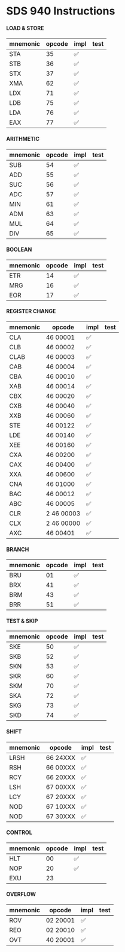# SDS 940 Instructions

#### LOAD & STORE
|mnemonic|opcode|impl|test|
|--------|------|----|----|
|STA|35|✅||
|STB|36|✅||
|STX|37|✅||
|XMA|62|✅||
|LDX|71|✅||
|LDB|75|✅||
|LDA|76|✅||
|EAX|77|✅||

#### ARITHMETIC
|mnemonic|opcode|impl|test|
|--------|------|----|----|
|SUB|54|✅||
|ADD|55|✅||
|SUC|56|✅||
|ADC|57|✅||
|MIN|61|✅||
|ADM|63|✅||
|MUL|64|✅||
|DIV|65|✅||

#### BOOLEAN
|mnemonic|opcode|impl|test|
|--------|------|----|----|
|ETR|14|✅||
|MRG|16|✅||
|EOR|17|✅||

#### REGISTER CHANGE
|mnemonic|opcode|impl|test|
|--------|------|----|----|
|CLA|46 00001|✅||
|CLB|46 00002|✅||
|CLAB|46 00003|✅||
|CAB|46 00004|✅||
|CBA|46 00010|✅||
|XAB|46 00014|✅||
|CBX|46 00020|✅||
|CXB|46 00040|✅||
|XXB|46 00060|✅||
|STE|46 00122|✅||
|LDE|46 00140|✅||
|XEE|46 00160|✅||
|CXA|46 00200|✅||
|CAX|46 00400|✅||
|XXA|46 00600|✅||
|CNA|46 01000|✅||
|BAC|46 00012|✅||
|ABC|46 00005|✅||
|CLR|2 46 00003|✅||
|CLX|2 46 00000|✅||
|AXC|46 00401|✅||

#### BRANCH
|mnemonic|opcode|impl|test|
|--------|------|----|----|
|BRU|01|✅||
|BRX|41|✅||
|BRM|43|✅||
|BRR|51|✅||

#### TEST & SKIP
|mnemonic|opcode|impl|test|
|--------|------|----|----|
|SKE|50|✅||
|SKB|52|✅||
|SKN|53|✅||
|SKR|60|✅||
|SKM|70|✅||
|SKA|72|✅||
|SKG|73|✅||
|SKD|74|✅||

#### SHIFT
|mnemonic|opcode|impl|test|
|--------|------|----|----|
|LRSH|66 24XXX|✅||
|RSH|66 00XXX|✅||
|RCY|66 20XXX|✅||
|LSH|67 00XXX|✅||
|LCY|67 20XXX|✅||
|NOD|67 10XXX|✅||
|NOD|67 30XXX|✅||

#### CONTROL
|mnemonic|opcode|impl|test|
|--------|------|----|----|
|HLT|00|✅||
|NOP|20|✅||
|EXU|23|||

#### OVERFLOW
|mnemonic|opcode|impl|test|
|--------|------|----|----|
|ROV|02 20001|✅||
|REO|02 20010|✅||
|OVT|40 20001|✅||
